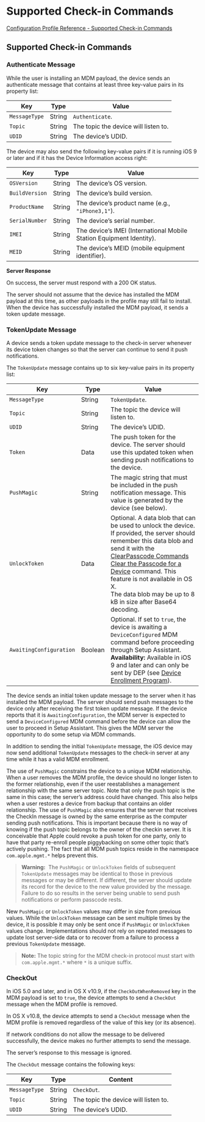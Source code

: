 # Supported Check-in Commands

 [Configuration Profile Reference - Supported Check-in Commands](https://developer.apple.com/library/content/documentation/Miscellaneous/Reference/MobileDeviceManagementProtocolRef/2-MDM_Check_In_Protocol/MDM_Check_In_Protocol.html#//apple_ref/doc/uid/TP40017387-CH4-SW4)  
  

## Supported Check-in Commands
  

  

### Authenticate Message
  

While the user is installing an MDM payload, the device sends an authenticate message that contains at least three key-value pairs in its property list:  


|Key|Type|Value|
|-|-|-|
|`MessageType`|String|`Authenticate`.|
|`Topic`|String|The topic the device will listen to.|
|`UDID`|String|The device’s UDID.|
  

The device may also send the following key-value pairs if it is running iOS 9 or later and if it has the Device Information access right:  


|Key|Type|Value|
|-|-|-|
|`OSVersion`|String|The device’s OS version.|
|`BuildVersion`|String|The device’s build version.|
|`ProductName`|String|The device’s product name (e.g., `"iPhone3,1"`).|
|`SerialNumber`|String|The device’s serial number.|
|`IMEI`|String|The device’s IMEI (International Mobile Station Equipment Identity).|
|`MEID`|String|The device’s MEID (mobile equipment identifier).|
  

**Server Response**  

On success, the server must respond with a 200 OK status.  

The server should not assume that the device has installed the MDM payload at this time, as other payloads in the profile may still fail to install. When the device has successfully installed the MDM payload, it  sends a token update message.  

  

### TokenUpdate Message
  

A device sends a token update message to the check-in server whenever its device token changes so that the server can continue to send it push notifications.  

The `TokenUpdate` message contains up to six key-value pairs in its property list:  


|Key|Type|Value|
|-|-|-|
|`MessageType`|String|`TokenUpdate`.|
|`Topic`|String|The topic the device will listen to.|
|`UDID`|String|The device’s UDID.|
|`Token`|Data|The push token for the device. The server should use this updated token when sending push notifications to the device.|
|`PushMagic`|String|The magic string that must be included in the push notification message. This value is generated by the device (see below).|
|`UnlockToken`|Data|Optional. A data blob that can be used to unlock the device. If provided, the server should remember this data blob and send it with the [ClearPasscode Commands Clear the Passcode for a Device](https://developer.apple.com/library/content/documentation/Miscellaneous/Reference/MobileDeviceManagementProtocolRef/3-MDM_Protocol/MDM_Protocol.html#//apple_ref/doc/uid/TP40017387-CH3-SW1) command. This feature is not available in OS X.</br>The data blob may be up to 8 kB in size after Base64 decoding.|
|`AwaitingConfiguration`|Boolean|Optional. If set to `true`, the device is awaiting a `DeviceConfigured` MDM command before proceeding through Setup Assistant. **Availability:** Available in iOS 9 and later and can only be sent by DEP (see [Device Enrollment Program](https://developer.apple.com/library/content/documentation/Miscellaneous/Reference/MobileDeviceManagementProtocolRef/4-Profile_Management/ProfileManagement.html#//apple_ref/doc/uid/TP40017387-CH7-SW1)).|
  

The device sends an initial token update message to the server when it has installed the MDM payload. The server should send push messages to the device only after receiving the first token update message. If the device reports that it is `AwaitingConfiguration`, the MDM server is expected to send a `DeviceConfigured` MDM command before the device can allow the user to proceed in Setup Assistant. This gives the MDM server the opportunity to do some setup via MDM commands.  

In addition to sending the initial `TokenUpdate` message, the iOS device may now send additional `TokenUpdate` messages to the check-in server at any time while it has a valid MDM enrollment.  

The use of `PushMagic` constrains the device to a unique MDM relationship. When a user removes the MDM profile, the device should no longer listen to the former relationship, even if the user reestablishes a management relationship with the same server topic. Note that only the push topic is the same in this case; the server’s address could have changed. This also helps when a user restores a device from backup that contains an older relationship. The use of `PushMagic` also ensures that the server that receives the CheckIn message is owned by the same enterprise as the computer sending push notifications. This is important because there is no way of knowing if the push topic belongs to the owner of the checkin server. It is conceivable that Apple could revoke a push token for one party, only to have that party re-enroll people piggybacking on some other topic that’s actively pushing. The fact that all MDM push topics reside in the namespace `com.apple.mgmt.*` helps prevent this.  

> **Warning:** 
The `PushMagic` or `UnlockToken` fields of subsequent `TokenUpdate` messages may be identical to those in previous messages or may be different. If different, the server should update its record for the device to the new value provided by the message. Failure to do so results in the server being unable to send push notifications or perform passcode rests.  
  

New `PushMagic` or `UnlockToken` values may differ in size from previous values. While the `UnlockToken` message can be sent multiple times by the device, it is possible it may only be sent once if `PushMagic` or `UnlockToken` values change. Implementations should not rely on repeated messages to update lost server-side data or to recover from a failure to process a previous `TokenUpdate` message.  

> **Note:** The topic string for the MDM check-in protocol must start with `com.apple.mgmt.*` where `*` is a unique suffix.  
  

  

### CheckOut
  

In iOS 5.0 and later, and in OS X v10.9, if the `CheckOutWhenRemoved` key in the MDM payload is set to `true`, the device attempts to send a `CheckOut` message when the MDM profile is removed.  

In OS X v10.8, the device attempts to send a `CheckOut` message when the MDM profile is removed regardless of the value of this key (or its absence).  

If network conditions do not allow the message to be delivered successfully, the device makes no further attempts to send the message.  

The server’s response to this message is ignored.  

The `CheckOut` message contains the following keys:  


|Key|Type|Content|
|-|-|-|
|`MessageType`|String|`CheckOut`.|
|`Topic`|String|The topic the device will listen to.|
|`UDID`|String|The device’s UDID.|
